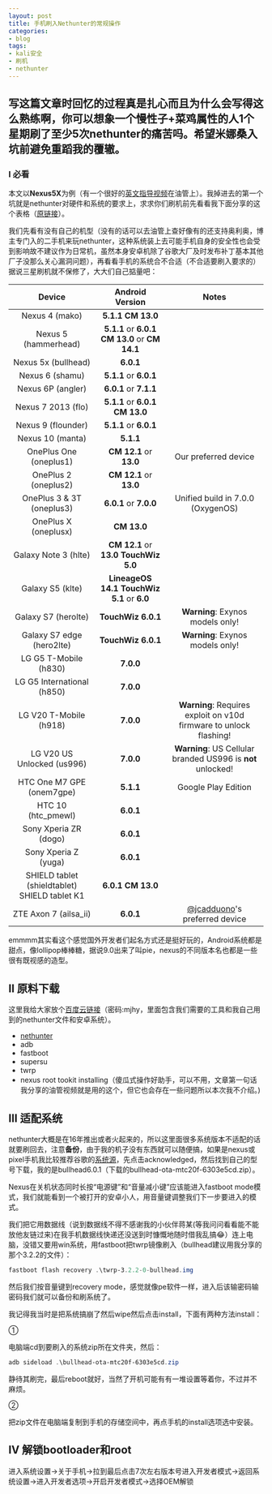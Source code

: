 ```yaml
---
layout: post
title: 手机刷入Nethunter的常规操作
categories:
- blog
tags:
- kali安全
- 刷机
- nethunter
---
```


## 写这篇文章时回忆的过程真是扎心而且为什么会写得这么熟练啊，你可以想象一个慢性子+菜鸡属性的人1个星期刷了至少5次nethunter的痛苦吗。希望米娜桑入坑前避免重蹈我的覆辙。

  <audio autoplay="autoplay">
  <source src="/resources/Kali Linux NetHunter(TRY HARDER-UZIMON).mp3" />
  </audio>

### Ⅰ 必看

本文以<strong>Nexus5X</strong>为例（有一个很好的[英文指导视频](https://www.youtube.com/watch?v=XFmvn7_R9fs)在油管上）。我掉进去的第一个坑就是nethunter对硬件和系统的要求上，求求你们刷机前先看看我下面分享的这个表格（[原链接](https://github.com/offensive-security/kali-nethunter/wiki)）。

我们先看有没有自己的机型（没有的话可以去油管上查好像有的还支持奥利奥，博主专门入的二手机来玩nethunter，这种系统装上去可能手机自身的安全性也会受到影响故不建议作为日常机，虽然本身安卓机除了谷歌大厂及时发布补丁基本其他厂子没那么关心漏洞问题），再看看手机的系统合不合适（不合适要刷入要求的）据说三星刷机就不保修了，大大们自己掂量吧：

|                     Device                      |                   Android Version                   |                            Notes                             |
| :---------------------------------------------: | :-------------------------------------------------: | :----------------------------------------------------------: |
|                 Nexus 4 (mako)                  |               **5.1.1**   **CM 13.0**               |                                                              |
|              Nexus 5 (hammerhead)               | **5.1.1** or **6.0.1**   **CM 13.0** or **CM 14.1** |                                                              |
|               Nexus 5x (bullhead)               |                      **6.0.1**                      |                                                              |
|                 Nexus 6 (shamu)                 |               **5.1.1** or **6.0.1**                |                                                              |
|                Nexus 6P (angler)                |               **6.0.1** or **7.1.1**                |                                                              |
|               Nexus 7 2013 (flo)                |        **5.1.1** or **6.0.1**   **CM 13.0**         |                                                              |
|               Nexus 9 (flounder)                |               **5.1.1** or **6.0.1**                |                                                              |
|                Nexus 10 (manta)                 |                      **5.1.1**                      |                                                              |
|             OnePlus One (oneplus1)              |               **CM 12.1** or **13.0**               |                     Our preferred device                     |
|              OnePlus 2 (oneplus2)               |               **CM 12.1** or **13.0**               |                                                              |
|            OnePlus 3 & 3T (oneplus3)            |               **6.0.1** or **7.0.0**                |              Unified build in 7.0.0 (OxygenOS)               |
|              OnePlus X (oneplusx)               |                     **CM 13.0**                     |                                                              |
|              Galaxy Note 3 (hlte)               |     **CM 12.1** or **13.0**   **TouchWiz 5.0**      |                                                              |
|                Galaxy S5 (klte)                 |  **LineageOS 14.1**   **TouchWiz 5.1** or **6.0**   |                                                              |
|               Galaxy S7 (herolte)               |                 **TouchWiz 6.0.1**                  |               **Warning**: Exynos models only!               |
|            Galaxy S7 edge (hero2lte)            |                 **TouchWiz 6.0.1**                  |               **Warning**: Exynos models only!               |
|              LG G5 T-Mobile (h830)              |                      **7.0.0**                      |                                                              |
|           LG G5 International (h850)            |                      **7.0.0**                      |                                                              |
|             LG V20 T-Mobile (h918)              |                      **7.0.0**                      | **Warning**: Requires exploit on v10d firmware to unlock flashing! |
|           LG V20 US Unlocked (us996)            |                      **7.0.0**                      | **Warning**: US Cellular branded US996 is **not** unlocked!  |
|            HTC One M7 GPE (onem7gpe)            |                      **5.1.1**                      |                     Google Play Edition                      |
|               HTC 10 (htc_pmewl)                |                      **6.0.1**                      |                                                              |
|              Sony Xperia ZR (dogo)              |                      **6.0.1**                      |                                                              |
|              Sony Xperia Z (yuga)               |                      **6.0.1**                      |                                                              |
| SHIELD tablet (shieldtablet)   SHIELD tablet K1 |               **6.0.1**   **CM 13.0**               |                                                              |
|              ZTE Axon 7 (ailsa_ii)              |                      **6.0.1**                      | [@jcadduono](https://github.com/jcadduono)'s preferred device |

emmmm其实看这个感觉国外开发者们起名方式还是挺好玩的，Android系统都是甜点，像lollipop棒棒糖，据说9.0出来了叫pie，nexus的不同版本名也都是一些很有既视感的造型。

## Ⅱ 原料下载

这里我给大家放个[百度云链接](https://pan.baidu.com/s/1Bnf7nvMKd_J9CIFi9dXmdg)（密码:mjhy，里面包含我们需要的工具和我自己用到的nethunter文件和安卓系统）。

* [nethunter](https://www.offensive-security.com/kali-linux-nethunter-download/)
* adb
* fastboot
* supersu
* twrp
* nexus root tookit installing（傻瓜式操作好助手，可以不用，文章第一句话我分享的油管视频就是用的这个，但它也会存在一些问题所以本次我不介绍。)

## Ⅲ 适配系统

nethunter大概是在16年推出或者火起来的，所以这里面很多系统版本不适配的话就要刷回去，注意<strong>备份</strong>，由于我的机子没有东西就可以随便搞，如果是nexus或pixel手机我比较推荐谷歌的[系统源](https://developers.google.com/android/ota)，先点击acknowledged，然后找到自己的型号下载，我的是bullhead6.0.1（下载的bullhead-ota-mtc20f-6303e5cd.zip）。

Nexus在关机状态同时长按“电源键”和“音量减小键”应该能进入fastboot mode模式，我们就能看到一个被打开的安卓小人，用音量键调整我们下一步要进入的模式。

我们把它用数据线（说到数据线不得不感谢我的小伙伴蒋某(等我问问看看能不能放他友链过来)在我手机数据线快递还没送到时慷慨地随时借我乱搞😂）连上电脑，没错又要用win系统，用fastboot把twrp镜像刷入（bullhead建议用我分享的那个3.2.2的文件）：

```powershell
fastboot flash recovery .\twrp-3.2.2-0-bullhead.img
```



然后我们按音量键到recovery mode，感觉就像pe软件一样，进入后该输密码输密码我们就可以备份和刷系统了。

我记得我当时是把系统搞崩了然后wipe然后点击install，下面有两种方法install：

①

电脑端cd到要刷入的系统zip所在文件夹，然后：

```powershell
adb sideload .\bullhead-ota-mtc20f-6303e5cd.zip
```

静待其刷完，最后reboot就好，当然了开机可能有有一堆设置等着你，不过并不麻烦。

②

把zip文件在电脑端复制到手机的存储空间中，再点手机的install选项选中安装。

## Ⅳ 解锁bootloader和root

进入系统设置->关于手机->拉到最后点击7次左右版本号进入开发者模式->返回系统设置->进入开发者选项->开启开发者模式->选择OEM解锁

